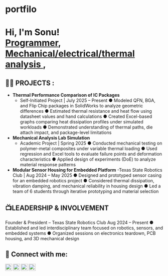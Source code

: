# portfilo
<h1>Hi, I'm Sonu! <br/><a href="https://github.com/joshmadakor1">Programmer</a>, <a href="https://www.linkedin.com/in/joshmadakor/"> Mechanical/electrical/thermal analysis </a>, 
<h2>👨‍💻 PROJECTS :</h2>

- <b>Thermal Performance Comparison of IC Packages</b>
  - Self-Initiated Project | July 2025 – Present 
● Modeled QFN, BGA, and Flip Chip packages in SolidWorks to analyze geometric 
differences 
● Estimated thermal resistance and heat flow using datasheet values and hand 
calculations 
● Created Excel-based graphs comparing heat dissipation profiles under simulated 
workloads 
● Demonstrated understanding of thermal paths, die attach impact, and package-level limitations 
- <b>Mechanical Analysis Lab Simulation</b>
  - Academic Project | Spring 2025 
● Conducted mechanical testing on polymer-metal composites under variable thermal 
loading 
● Used regression and Excel tools to evaluate failure points and deformation 
characteristics 
● Applied design of experiments (DoE) to analyze material response patterns  <b><i></b></i>
- <b>Modular Sensor Housing for Embedded Platform</b>
  -Texas State Robotics Club | Aug 2024 – May 2025
● Designed and prototyped sensor casing for an embedded robotics project 
● Considered thermal dissipation, vibration damping, and mechanical reliability in housing 
design 
● Led a team of 6 students through iterative prototyping and material selection



<h2>📺LEADERSHIP & INVOLVEMENT  </h2>

Founder & President – Texas State Robotics Club 
Aug 2024 – Present 
● Established and led interdisciplinary team focused on robotics, sensors, and embedded 
systems 
● Organized sessions on electronics teardown, PCB housing, and 3D mechanical design

<h2> 🤳 Connect with me:</h2>

[<img align="left" alt="JoshMadakor | YouTube" width="22px" src="https://cdn.jsdelivr.net/npm/simple-icons@v3/icons/youtube.svg" />][youtube]
[<img align="left" alt="JoshMadakor | Twitter" width="22px" src="https://cdn.jsdelivr.net/npm/simple-icons@v3/icons/twitter.svg" />][twitter]
[<img align="left" alt="JoshMadakor | LinkedIn" width="22px" src="https://cdn.jsdelivr.net/npm/simple-icons@v3/icons/linkedin.svg" />][linkedin]
[<img align="left" alt="JoshMadakor | Instagram" width="22px" src="https://cdn.jsdelivr.net/npm/simple-icons@v3/icons/instagram.svg" />][instagram]

[twitter]: https://twitter.com/joshmadakor
[youtube]: https://www.youtube.com/c/joshmadakor
[instagram]: https://www.instagram.com/joshmadakor/
[linkedin]: https://linkedin.com/in/joshmadakor

<!--
**joshmadakor1/joshmadakor1** is a ✨ _special_ ✨ repository because its `README.md` (this file) appears on your GitHub profile.

Here are some ideas to get you started:

- 🔭 I’m currently working on ...
- 🌱 I’m currently learning ...
- 👯 I’m looking to collaborate on ...
- 🤔 I’m looking for help with ...
- 💬 Ask me about ...
- 📫 How to reach me: ...
